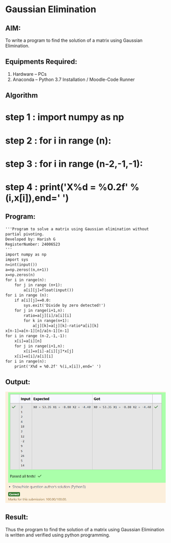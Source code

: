 # Gaussian Elimination

## AIM:
To write a program to find the solution of a matrix using Gaussian Elimination.

## Equipments Required:
1. Hardware – PCs
2. Anaconda – Python 3.7 Installation / Moodle-Code Runner

## Algorithm
 # step 1 : import numpy as np
 # step 2 : for i in range (n):
 # step 3 : for i in range (n-2,-1,-1):
 # step 4 : print('X%d = %0.2f' %(i,x[i]),end=' ')

## Program:
    '''Program to solve a matrix using Gaussian elimination without partial pivoting.
    Developed by: Harish G
    RegisterNumber: 24006523
    '''
    import numpy as np
    import sys
    n=int(input())
    a=np.zeros((n,n+1))
    x=np.zeros(n)
    for i in range(n):
        for j in range (n+1):
            a[i][j]=float(input())
    for i in range (n):
        if a[i][j]==0.0:
            sys.exit('Divide by zero detected!')
        for j in range(i+1,n):
            ratio=a[j][i]/a[i][i]
            for k in range(n+1):
                a[j][k]=a[j][k]-ratio*a[i][k]
    x[n-1]=a[n-1][n]/a[n-1][n-1]
    for i in range (n-2,-1,-1):
        x[i]=a[i][n]
        for j in range(i+1,n):
            x[i]=x[i]-a[i][j]*x[j]
        x[i]=x[i]/a[i][i]
    for i in range(n):
        print('X%d = %0.2f' %(i,x[i]),end=' ')
## Output:
![result](<Screenshot 2024-12-10 145035.png>)
## Result:
Thus the program to find the solution of a matrix using Gaussian Elimination is written and verified using python programming.

